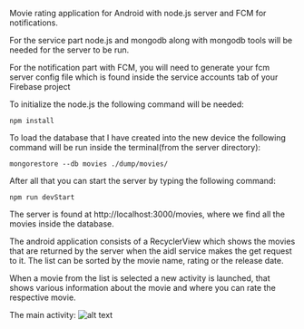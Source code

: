   Movie rating application for Android with node.js server and FCM for notifications. 

  For the service part node.js and mongodb along with mongodb tools will be needed for the server to be run.
  
  For the notification part with FCM, you will need to generate your fcm server config file which is found
inside the service accounts tab of your Firebase project
  
  To initialize the node.js the following command will be needed:
```
npm install
```
  To load the database that I have created into the new device the following command will be run inside the
terminal(from the server directory):
```
mongorestore --db movies ./dump/movies/ 
```
  After all that you can start the server by typing the following command:
```
npm run devStart
```
  
  The server is found at http://localhost:3000/movies, where we find all the movies inside the database.
  
  
  The android application consists of a RecyclerView which shows the movies that are returned by the server
when the aidl service makes the get request to it. The list can be sorted by the movie name, rating or the
release date.

  When a movie from the list is selected a new activity is launched, that shows various information about
the movie and where you can rate the respective movie.

  The main activity: ![alt text](https://github.com/octavians23/movie-rating-app-android/blob/main/images/list_app.png)
